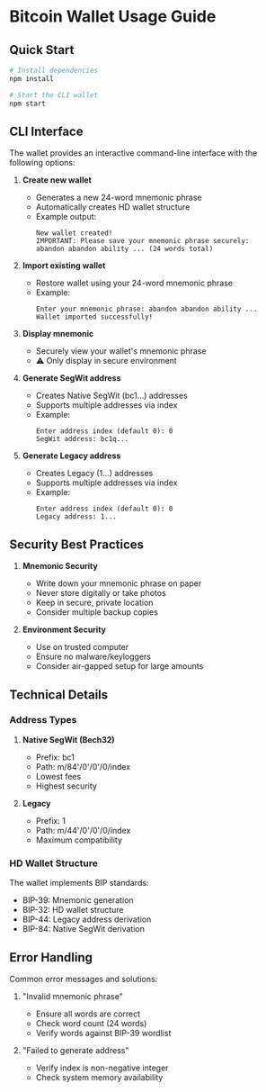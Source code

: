# Bitcoin Wallet Usage Guide

## Quick Start

```bash
# Install dependencies
npm install

# Start the CLI wallet
npm start
```

## CLI Interface

The wallet provides an interactive command-line interface with the following options:

1. **Create new wallet**
   - Generates a new 24-word mnemonic phrase
   - Automatically creates HD wallet structure
   - Example output:
     ```
     New wallet created!
     IMPORTANT: Please save your mnemonic phrase securely:
     abandon abandon ability ... (24 words total)
     ```

2. **Import existing wallet**
   - Restore wallet using your 24-word mnemonic phrase
   - Example:
     ```
     Enter your mnemonic phrase: abandon abandon ability ...
     Wallet imported successfully!
     ```

3. **Display mnemonic**
   - Securely view your wallet's mnemonic phrase
   - ⚠️ Only display in secure environment

4. **Generate SegWit address**
   - Creates Native SegWit (bc1...) addresses
   - Supports multiple addresses via index
   - Example:
     ```
     Enter address index (default 0): 0
     SegWit address: bc1q...
     ```

5. **Generate Legacy address**
   - Creates Legacy (1...) addresses
   - Supports multiple addresses via index
   - Example:
     ```
     Enter address index (default 0): 0
     Legacy address: 1...
     ```

## Security Best Practices

1. **Mnemonic Security**
   - Write down your mnemonic phrase on paper
   - Never store digitally or take photos
   - Keep in secure, private location
   - Consider multiple backup copies

2. **Environment Security**
   - Use on trusted computer
   - Ensure no malware/keyloggers
   - Consider air-gapped setup for large amounts

## Technical Details

### Address Types

1. **Native SegWit (Bech32)**
   - Prefix: bc1
   - Path: m/84'/0'/0'/0/index
   - Lowest fees
   - Highest security

2. **Legacy**
   - Prefix: 1
   - Path: m/44'/0'/0'/0/index
   - Maximum compatibility

### HD Wallet Structure

The wallet implements BIP standards:
- BIP-39: Mnemonic generation
- BIP-32: HD wallet structure
- BIP-44: Legacy address derivation
- BIP-84: Native SegWit derivation

## Error Handling

Common error messages and solutions:

1. "Invalid mnemonic phrase"
   - Ensure all words are correct
   - Check word count (24 words)
   - Verify words against BIP-39 wordlist

2. "Failed to generate address"
   - Verify index is non-negative integer
   - Check system memory availability